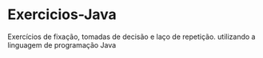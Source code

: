 # Exercicios-Java
Exercícios de fixação, tomadas de decisão e laço de repetição. utilizando a linguagem de programação Java
